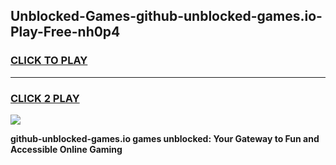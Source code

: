 
## Unblocked-Games-github-unblocked-games.io-Play-Free-nh0p4
<h3>
<a href="https://premium76.site?title=github-unblocked-games.io&ref=15A">CLICK TO PLAY</a></h3>
<hr>

<h3>
<a href="https://premium76.site?title=github-unblocked-games.io&ref=15A">CLICK 2 PLAY</a>
  
</h3>

<a href="https://premium76.site?title=github-unblocked-games.io&ref=15A"><img src="https://clearcache.store/games.png"></a>


**github-unblocked-games.io games unblocked: Your Gateway to Fun and Accessible Online Gaming**
